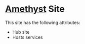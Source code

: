 # [Amethyst](https://en.wikipedia.org/wiki/Amethyst) Site

This site has the following attributes:
* Hub site
* Hosts services
